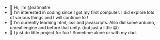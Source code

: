 - 👋 Hi, I’m @natmaitre
- 👀 I’m interested in coding since I got my first computer. I did explore lots of various things and I will continue to !
- 🌱 I’m currently learning html, css and javascripts. Also did some arduino, unreal engine and before that unity. (but just a little 😁)
- 💞️ I just do little project for fun ! Sometime alone or with my dad.
